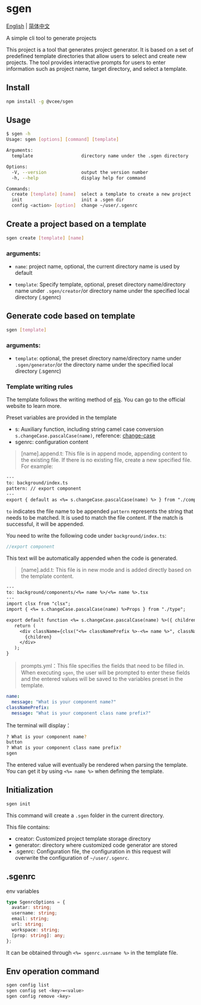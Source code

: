 # sgen

[English](https://github.com/shaxutang/sgen#readme) | [简体中文](https://github.com/shaxutang/sgen/blob/main/README-zh.md)

A simple cli tool to generate projects

This project is a tool that generates project generator. It is based on a set of predefined template directories that allow users to select and create new projects. The tool provides interactive prompts for users to enter information such as project name, target directory, and select a template.

## Install

```bash
npm install -g @vcee/sgen
```

## Usage

```bash
$ sgen -h
Usage: sgen [options] [command] [template]

Arguments:
  template                  directory name under the .sgen directory

Options:
  -V, --version             output the version number
  -h, --help                display help for command

Commands:
  create [template] [name]  select a template to create a new project
  init                      init a .sgen dir
  config <action> [option]  change ~/user/.sgenrc
```

## Create a project based on a template

```bash
sgen create [template] [name]
```

### arguments:

- `name`: project name, optional, the current directory name is used by default

- `template`: Specify template, optional, preset directory name/directory name under `.sgen/creator`/or directory name under the specified local directory (.sgenrc)

## Generate code based on template

```bash
sgen [template]
```

### arguments:

- `template`: optional, the preset directory name/directory name under `.sgen/generator`/or the directory name under the specified local directory (.sgenrc)

### Template writing rules

The template follows the writing method of [ejs](https://ejs.co/). You can go to the official website to learn more.

Preset variables are provided in the template

- s: Auxiliary function, including string camel case conversion `s.changeCase.pascalCase(name)`, reference: [change-case](https://github.com/blakeembrey/change-case)
- sgenrc: configuration content

> [name].append.t: This file is in append mode, appending content to the existing file. If there is no existing file, create a new specified file.
> For example:

```txt
---
to: background/index.ts
pattern: // export component
---
export { default as <%= s.changeCase.pascalCase(name) %> } from "./components/<%= name %>";
```

`to` indicates the file name to be appended
`pattern` represents the string that needs to be matched. It is used to match the file content. If the match is successful, it will be appended.

You need to write the following code under `background/index.ts`:

```typescript
//export component
```

This text will be automatically appended when the code is generated.

> [name].add.t: This file is in new mode and is added directly based on the template content.

```txt
---
to: background/components/<%= name %>/<%= name %>.tsx
---
import clsx from "clsx";
import { <%= s.changeCase.pascalCase(name) %>Props } from "./type";

export default function <%= s.changeCase.pascalCase(name) %>({ children, className, ...rest }: <%= s.changeCase.pascalCase(name) %>Props) {
   return (
     <div className={clsx("<%= classNamePrefix %>-<%= name %>", className)} {...rest}>
       {children}
     </div>
   );
}
```

> prompts.yml：This file specifies the fields that need to be filled in. When executing `sgen`, the user will be prompted to enter these fields and the entered values will be saved to the variables preset in the template.

```yml
name:
  message: "What is your component name?"
classNamePrefix:
  message: "What is your component class name prefix?"
```

The terminal will display：

```bash
? What is your component name?
button
? What is your component class name prefix?
sgen
```

The entered value will eventually be rendered when parsing the template. You can get it by using `<%= name %>` when defining the template.

## Initialization

```bash
sgen init
```

This command will create a `.sgen` folder in the current directory.

This file contains:

- creator: Customized project template storage directory
- generator: directory where customized code generator are stored
- .sgenrc: Configuration file, the configuration in this request will overwrite the configuration of `~/user/.sgenrc`.

## .sgenrc

env variables

```typescript
type SgenrcOptions = {
  avatar: string;
  username: string;
  email: string;
  url: string;
  workspace: string;
  [prop: string]: any;
};
```

It can be obtained through `<%= sgenrc.usrname %>` in the template file.

## Env operation command

```bash
sgen config list
sgen config set <key>=<value>
sgen config remove <key>
```
